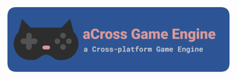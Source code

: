 ![aCross Game Engine](https://github.com/aCross-Game-Engine/aCross/raw/main/assets/branding/gh/banner.png)
